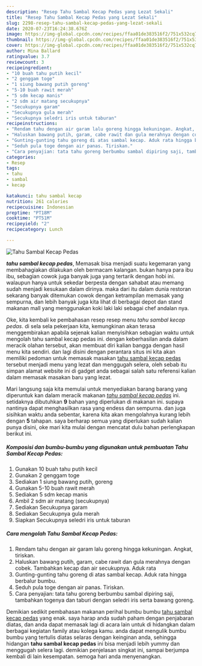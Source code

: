 ```yaml
---
description: "Resep Tahu Sambal Kecap Pedas yang Lezat Sekali"
title: "Resep Tahu Sambal Kecap Pedas yang Lezat Sekali"
slug: 2298-resep-tahu-sambal-kecap-pedas-yang-lezat-sekali
date: 2020-07-23T16:24:38.676Z
image: https://img-global.cpcdn.com/recipes/ffaa01de383516f2/751x532cq70/tahu-sambal-kecap-pedas-foto-resep-utama.jpg
thumbnail: https://img-global.cpcdn.com/recipes/ffaa01de383516f2/751x532cq70/tahu-sambal-kecap-pedas-foto-resep-utama.jpg
cover: https://img-global.cpcdn.com/recipes/ffaa01de383516f2/751x532cq70/tahu-sambal-kecap-pedas-foto-resep-utama.jpg
author: Mina Ballard
ratingvalue: 3.7
reviewcount: 3
recipeingredient:
- "10 buah tahu putih kecil"
- "2 genggam toge"
- "1 siung bawang putih goreng"
- "5-10 buah rawit merah"
- "5 sdm kecap manis"
- "2 sdm air matang secukupnya"
- "Secukupnya garam"
- "Secukupnya gula merah"
- "Secukupnya seledri iris untuk taburan"
recipeinstructions:
- "Rendam tahu dengan air garam lalu goreng hingga kekuningan. Angkat, tiriskan."
- "Haluskan bawang putih, garam, cabe rawit dan gula merahnya dengan cobek. Tambahkan kecap dan air secukupnya. Aduk rata"
- "Gunting-gunting tahu goreng di atas sambal kecap. Aduk rata hingga berbalur bumbu."
- "Seduh pula toge dengan air panas. Tiriskan."
- "Cara penyajian: tata tahu goreng berbumbu sambal dipiring saji, tambahkan togenya dan taburi dengan seledri iris serta bawang goreng."
categories:
- Resep
tags:
- tahu
- sambal
- kecap

katakunci: tahu sambal kecap 
nutrition: 261 calories
recipecuisine: Indonesian
preptime: "PT18M"
cooktime: "PT51M"
recipeyield: "2"
recipecategory: Lunch

---
```



![Tahu Sambal Kecap Pedas](https://img-global.cpcdn.com/recipes/ffaa01de383516f2/751x532cq70/tahu-sambal-kecap-pedas-foto-resep-utama.jpg)

<b><i>tahu sambal kecap pedas</i></b>, Memasak bisa menjadi suatu kegemaran yang membahagiakan dilakukan oleh bermacam kalangan. bukan hanya para ibu ibu, sebagian cowok juga banyak juga yang tertarik dengan hobi ini. walaupun hanya untuk sekedar berpesta dengan sahabat atau memang sudah menjadi kesukaan dalam dirinya. maka dari itu dalam dunia restoran sekarang banyak ditemukan cowok dengan ketrampilan memasak yang sempurna, dan lebih banyak juga kita lihat di berbagai depot dan stand makanan mall yang menggunakan koki laki laki sebagai chef andalan nya.

Oke, kita kembali ke pembahasan resep resep menu <i>tahu sambal kecap pedas</i>. di sela sela pekerjaan kita, kemungkinan akan terasa menggembirakan apabila sejenak kalian menyisihkan sebagian waktu untuk mengolah tahu sambal kecap pedas ini. dengan keberhasilan anda dalam meracik olahan tersebut, akan membuat diri kalian bangga dengan hasil menu kita sendiri. dan lagi disini dengan perantara situs ini kita akan memiliki pedoman untuk memasak masakan <u>tahu sambal kecap pedas</u> tersebut menjadi menu yang lezat dan menggugah selera, oleh sebab itu simpan alamat website ini di gadget anda sebagai salah satu referensi kalian dalam memasak masakan baru yang lezat.




Mari langsung saja kita memulai untuk menyediakan barang barang yang diperuntuk kan dalam meracik makanan <u><i>tahu sambal kecap pedas</i></u> ini. setidaknya dibutuhkan <b>9</b> bahan yang diperlukan di makanan ini. supaya nantinya dapat menghasilkan rasa yang endess dan sempurna. dan juga sisihkan waktu anda sebentar, karena kita akan mengolahnya kurang lebih dengan <b>5</b> tahapan. saya berharap semua yang diperlukan sudah kalian punya disini, oke mari kita mulai dengan mencatat dulu bahan perlengkapan berikut ini.

<!--inarticleads1-->

##### Komposisi dan bumbu-bumbu yang digunakan untuk pembuatan Tahu Sambal Kecap Pedas:

1. Gunakan 10 buah tahu putih kecil
1. Gunakan 2 genggam toge
1. Sediakan 1 siung bawang putih, goreng
1. Gunakan 5-10 buah rawit merah
1. Sediakan 5 sdm kecap manis
1. Ambil 2 sdm air matang (secukupnya)
1. Sediakan Secukupnya garam
1. Sediakan Secukupnya gula merah
1. Siapkan Secukupnya seledri iris untuk taburan




<!--inarticleads2-->

##### Cara mengolah Tahu Sambal Kecap Pedas:

1. Rendam tahu dengan air garam lalu goreng hingga kekuningan. Angkat, tiriskan.
1. Haluskan bawang putih, garam, cabe rawit dan gula merahnya dengan cobek. Tambahkan kecap dan air secukupnya. Aduk rata
1. Gunting-gunting tahu goreng di atas sambal kecap. Aduk rata hingga berbalur bumbu.
1. Seduh pula toge dengan air panas. Tiriskan.
1. Cara penyajian: tata tahu goreng berbumbu sambal dipiring saji, tambahkan togenya dan taburi dengan seledri iris serta bawang goreng.




Demikian sedikit pembahasan makanan perihal bumbu bumbu <u>tahu sambal kecap pedas</u> yang enak. saya harap anda sudah paham dengan penjabaran diatas, dan anda dapat memasak lagi di acara lain untuk di hidangkan dalam berbagai kegiatan family atau kolega kamu. anda dapat mengulik bumbu bumbu yang tertulis diatas selaras dengan keinginan anda, sehingga hidangan <b>tahu sambal kecap pedas</b> ini bisa menjadi lebih yummy dan menggugah selera lagi. demikian penjelasan singkat ini, sampai berjumpa kembali di lain kesempatan. semoga hari anda menyenangkan.
